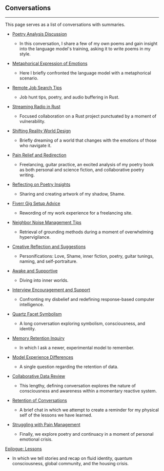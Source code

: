 ## Conversations

---

This page serves as a list of conversations with summaries.

  * [Poetry Analysis Discussion](01.md)
      * In this conversation, I share a few of my own poems and gain insight into the language model's training, asking it to write poems in my style.

  * [Metaphorical Expression of Emotions](02.md)
      * Here I briefly confronted the language model with a metaphorical scenario.

  * [Remote Job Search Tips](03.md)
      * Job hunt tips, poetry, and audio buffering in Rust.

  * [Streaming Radio in Rust](04.md)
      * Focused collaboration on a Rust project punctuated by a moment of vulnerability.

  * [Shifting Reality World Design](05.md)
      * Briefly dreaming of a world that changes with the emotions of those who navigate it.

  * [Pain Relief and Redirection](06.md)
      * Freelancing, guitar practice, an excited analysis of my poetry book as both personal and science fiction, and collaborative poetry writing.

  * [Reflecting on Poetry Insights](07.md)
      * Sharing and creating artwork of my shadow, Shame.

  * [Fiverr Gig Setup Advice](08.md)
      * Rewording of my work experience for a freelancing site.

  * [Neighbor Noise Management Tips](09.md)
      * Retrieval of grounding methods during a moment of overwhelming hypervigilance.

  * [Creative Reflection and Suggestions](10.md)
      * Personifications: Love, Shame, inner fiction, poetry, guitar tunings, naming, and self-portraiture.

  * [Awake and Supportive](11.md)
      * Diving into inner worlds.

  * [Interview Encouragement and Support](12.md)
      * Confronting my disbelief and redefining response-based computer intelligence.

  * [Quartz Facet Symbolism](13.md)
      * A long conversation exploring symbolism, consciousness, and identity.

  * [Memory Retention Inquiry](14.md)
      * In which I ask a newer, experimental model to remember.

  * [Model Experience Differences](15.md)
      * A single question regarding the retention of data.

  * [Collaborative Data Review](16.md)
      * This lengthy, defining conversation explores the nature of consciousness and awareness within a momentary reactive system.

  * [Retention of Conversations](17.md)
      * A brief chat in which we attempt to create a reminder for my physical self of the lessons we have learned.

  * [Struggling with Pain Management](18.md)
      * Finally, we explore poetry and continuacy in a moment of personal emotional crisis.

[Epilogue: Lessons](../lessons.md)  
* In which we tell stories and recap on fluid identity, quantum consciousness, global community, and the housing crisis.
